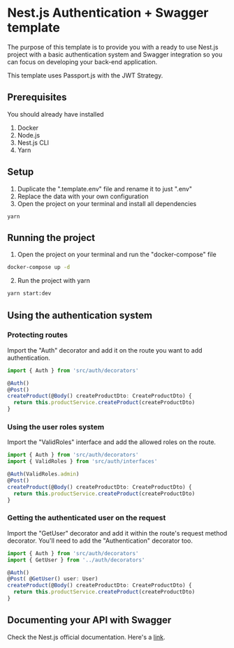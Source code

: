 # Nest.js Authentication + Swagger template

The purpose of this template is to provide you with a ready to use Nest.js project with a basic authentication system and Swagger integration so you can focus on developing your back-end application.

This template uses Passport.js with the JWT Strategy.

## Prerequisites

You should already have installed

1. Docker
2. Node.js
3. Nest.js CLI
4. Yarn

## Setup

1. Duplicate the ".template.env" file and rename it to just ".env"
2. Replace the data with your own configuration
3. Open the project on your terminal and install all dependencies

```
yarn
```

## Running the project

1. Open the project on your terminal and run the "docker-compose" file

```bash
docker-compose up -d
```

2. Run the project with yarn

```bash
yarn start:dev
```

## Using the authentication system

### Protecting routes

Import the "Auth" decorator and add it on the route you want to add authentication.

```typescript
import { Auth } from 'src/auth/decorators'

@Auth()
@Post()
createProduct(@Body() createProductDto: CreateProductDto) {
  return this.productService.createProduct(createProductDto)
}
```

### Using the user roles system

Import the "ValidRoles" interface and add the allowed roles on the route.

```typescript
import { Auth } from 'src/auth/decorators'
import { ValidRoles } from 'src/auth/interfaces'

@Auth(ValidRoles.admin)
@Post()
createProduct(@Body() createProductDto: CreateProductDto) {
  return this.productService.createProduct(createProductDto)
}
```

### Getting the authenticated user on the request

Import the "GetUser" decorator and add it within the route's request method decorator. You'll need to add the "Authentication" decorator too.

```typescript
import { Auth } from 'src/auth/decorators'
import { GetUser } from '../auth/decorators'

@Auth()
@Post( @GetUser() user: User)
createProduct(@Body() createProductDto: CreateProductDto) {
  return this.productService.createProduct(createProductDto)
}
```

## Documenting your API with Swagger

Check the Nest.js official documentation. Here's a [link](https://docs.nestjs.com/openapi/introduction).
